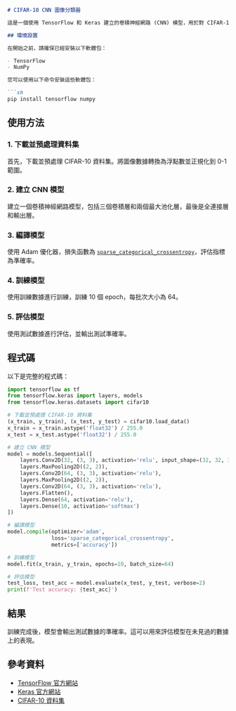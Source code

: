 ```markdown
# CIFAR-10 CNN 圖像分類器

這是一個使用 TensorFlow 和 Keras 建立的卷積神經網路 (CNN) 模型，用於對 CIFAR-10 資料集進行圖像分類。CIFAR-10 資料集包含 10 種類別的彩色圖像，每個類別有 6000 張圖像。

## 環境設置

在開始之前，請確保已經安裝以下軟體包：

- TensorFlow
- NumPy

您可以使用以下命令安裝這些軟體包：

```sh
pip install tensorflow numpy
```

## 使用方法

### 1. 下載並預處理資料集

首先，下載並預處理 CIFAR-10 資料集。將圖像數據轉換為浮點數並正規化到 0-1 範圍。

### 2. 建立 CNN 模型

建立一個卷積神經網路模型，包括三個卷積層和兩個最大池化層，最後是全連接層和輸出層。

### 3. 編譯模型

使用 Adam 優化器，損失函數為 [`sparse_categorical_crossentropy`](command:_github.copilot.openSymbolFromReferences?%5B%22%22%2C%5B%7B%22uri%22%3A%7B%22scheme%22%3A%22file%22%2C%22authority%22%3A%22%22%2C%22path%22%3A%22%2FD%3A%2FLearning_Python%2F30-Day%20AI%20Deep%20Learning%20Plan%2F%E7%AC%AC1%E9%80%B1%EF%BC%9A%E6%B7%B1%E5%BA%A6%E5%AD%B8%E7%BF%92%E8%88%87%E7%A5%9E%E7%B6%93%E7%B6%B2%E8%B7%AF%E5%9F%BA%E7%A4%8E%2FDay7%2FCNN.py%22%2C%22query%22%3A%22%22%2C%22fragment%22%3A%22%22%7D%2C%22pos%22%3A%7B%22line%22%3A34%2C%22character%22%3A20%7D%7D%5D%2C%228543192e-8c72-47d5-9b7f-7b3dd6bc8dcc%22%5D "Go to definition")，評估指標為準確率。

### 4. 訓練模型

使用訓練數據進行訓練，訓練 10 個 epoch，每批次大小為 64。

### 5. 評估模型

使用測試數據進行評估，並輸出測試準確率。

## 程式碼

以下是完整的程式碼：

```python
import tensorflow as tf
from tensorflow.keras import layers, models
from tensorflow.keras.datasets import cifar10

# 下載並預處理 CIFAR-10 資料集
(x_train, y_train), (x_test, y_test) = cifar10.load_data()
x_train = x_train.astype('float32') / 255.0
x_test = x_test.astype('float32') / 255.0

# 建立 CNN 模型
model = models.Sequential([
    layers.Conv2D(32, (3, 3), activation='relu', input_shape=(32, 32, 3)),
    layers.MaxPooling2D((2, 2)),
    layers.Conv2D(64, (3, 3), activation='relu'),
    layers.MaxPooling2D((2, 2)),
    layers.Conv2D(64, (3, 3), activation='relu'),
    layers.Flatten(),
    layers.Dense(64, activation='relu'),
    layers.Dense(10, activation='softmax')
])

# 編譯模型
model.compile(optimizer='adam',
              loss='sparse_categorical_crossentropy',
              metrics=['accuracy'])

# 訓練模型
model.fit(x_train, y_train, epochs=10, batch_size=64)

# 評估模型
test_loss, test_acc = model.evaluate(x_test, y_test, verbose=2)
print(f'Test accuracy: {test_acc}')
```

## 結果

訓練完成後，模型會輸出測試數據的準確率。這可以用來評估模型在未見過的數據上的表現。

## 參考資料

- [TensorFlow 官方網站](https://www.tensorflow.org/)
- [Keras 官方網站](https://keras.io/)
- [CIFAR-10 資料集](https://www.cs.toronto.edu/~kriz/cifar.html)